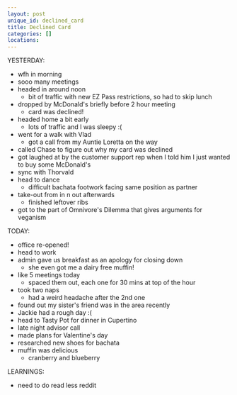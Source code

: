 ```yaml
---
layout: post
unique_id: declined_card
title: Declined Card
categories: []
locations: 
---
```


YESTERDAY:
* wfh in morning
* sooo many meetings
* headed in around noon
  * bit of traffic with new EZ Pass restrictions, so had to skip lunch
* dropped by McDonald's briefly before 2 hour meeting
  * card was declined!
* headed home a bit early
  * lots of traffic and I was sleepy :(
* went for a walk with Vlad
  * got a call from my Auntie Loretta on the way
* called Chase to figure out why my card was declined
* got laughed at by the customer support rep when I told him I just wanted to buy some McDonald's
* sync with Thorvald
* head to dance
  * difficult bachata footwork facing same position as partner
* take-out from in n out afterwards
  * finished leftover ribs
* got to the part of Omnivore's Dilemma that gives arguments for veganism

TODAY:
* office re-opened!
* head to work
* admin gave us breakfast as an apology for closing down
  * she even got me a dairy free muffin!
* like 5 meetings today
  * spaced them out, each one for 30 mins at top of the hour
* took two naps
  * had a weird headache after the 2nd one
* found out my sister's friend was in the area recently
* Jackie had a rough day :(
* head to Tasty Pot for dinner in Cupertino
* late night advisor call
* made plans for Valentine's day
* researched new shoes for bachata
* muffin was delicious
  * cranberry and blueberry

LEARNINGS:
* need to do read less reddit

